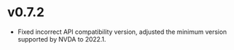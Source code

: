 # v0.7.2

* Fixed incorrect API compatibility version, adjusted the minimum version supported by NVDA to 2022.1.
